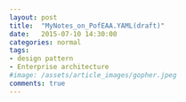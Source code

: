 ```yaml
---
layout: post
title:  "MyNotes_on_PofEAA.YAML(draft)"
date:   2015-07-10 14:30:00
categories: normal
tags:
- design pattern
- Enterprise architecture
#image: /assets/article_images/gopher.jpeg
comments: true
---
```

<script src="https://gist.github.com/ganeshramr/c22aa0072831bf04de32.js"></script>
